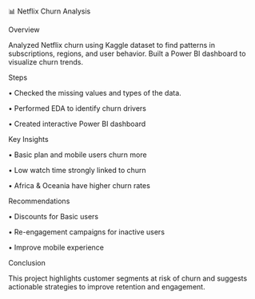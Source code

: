 📊 Netflix Churn Analysis

Overview

Analyzed Netflix churn using Kaggle dataset to find patterns in subscriptions, regions, and user behavior. Built a Power BI dashboard to visualize churn trends.

Steps

•	Checked the missing values and types of the data.

•	Performed EDA to identify churn drivers

•	Created interactive Power BI dashboard

Key Insights

•	Basic plan and mobile users churn more

•	Low watch time strongly linked to churn

•	Africa & Oceania have higher churn rates

Recommendations

•	Discounts for Basic users

•	Re-engagement campaigns for inactive users

•	Improve mobile experience

Conclusion

This project highlights customer segments at risk of churn and suggests actionable strategies to improve retention and engagement.


